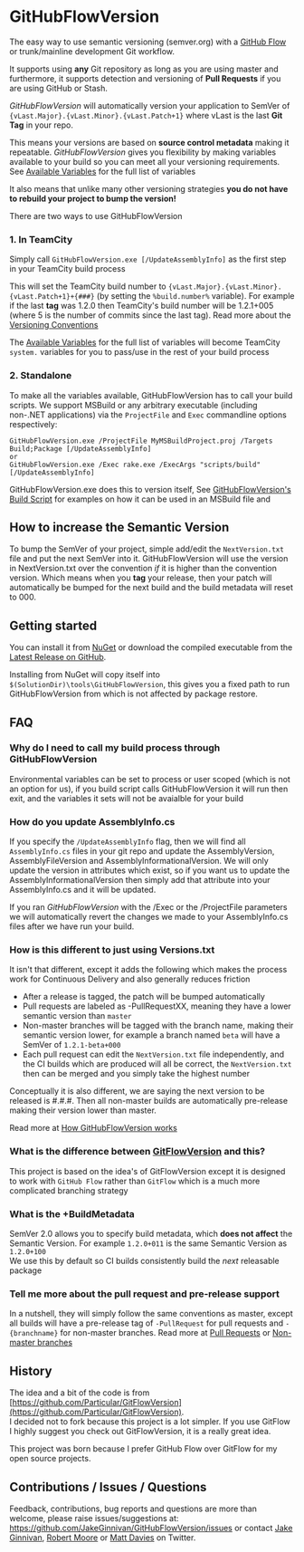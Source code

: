 GitHubFlowVersion
=================

The easy way to use semantic versioning (semver.org) with a [GitHub Flow](http://scottchacon.com/2011/08/31/github-flow.html) or trunk/mainline development Git workflow.

It supports using **any** Git repository as long as you are using master and furthermore, it supports detection and versioning of **Pull Requests** if you are using GitHub or Stash.

*GitHubFlowVersion* will automatically version your application to SemVer of  `{vLast.Major}.{vLast.Minor}.{vLast.Patch+1}` where vLast is the last **Git Tag** in your repo.

This means your versions are based on **source control metadata** making it repeatable. *GitHubFlowVersion* gives you flexibility by making variables available to your build so you can meet all your versioning requirements. See [Available Variables](https://github.com/JakeGinnivan/GitHubFlowVersion/wiki/Available-Variables) for the full list of variables

It also means that unlike many other versioning strategies **you do not have to rebuild your project to bump the version!**

There are two ways to use GitHubFlowVersion

### 1. In TeamCity
Simply call `GitHubFlowVersion.exe [/UpdateAssemblyInfo]` as the first step in your TeamCity build process

This will set the TeamCity build number to `{vLast.Major}.{vLast.Minor}.{vLast.Patch+1}+{###}` (by setting the `%build.number%` variable). For example if the last **tag** was 1.2.0 then TeamCity's build number will be 1.2.1+005 (where 5 is the number of commits since the last tag). Read more about the [Versioning Conventions](https://github.com/JakeGinnivan/GitHubFlowVersion/wiki/Versioning-Conventions)

The [Available Variables](https://github.com/JakeGinnivan/GitHubFlowVersion/wiki/Available-Variables) for the full list of variables will become TeamCity `system.` variables for you to pass/use in the rest of your build process

### 2. Standalone
To make all the variables available, GitHubFlowVersion has to call your build scripts. We support MSBuild or any arbitrary executable (including non-.NET applications) via the `ProjectFile` and `Exec` commandline options respectively:

    GitHubFlowVersion.exe /ProjectFile MyMSBuildProject.proj /Targets Build;Package [/UpdateAssemblyInfo]
    or
    GitHubFlowVersion.exe /Exec rake.exe /ExecArgs "scripts/build" [/UpdateAssemblyInfo]
    
GitHubFlowVersion.exe does this to version itself, See [GitHubFlowVersion's Build Script](https://github.com/JakeGinnivan/GitHubFlowVersion/blob/master/GitHubFlowVersion.proj) for examples on how it can be used in an MSBuild file and 

## How to increase the Semantic Version
To bump the SemVer of your project, simple add/edit the `NextVersion.txt` file and put the next SemVer into it. GitHubFlowVersion will use the version in NextVersion.txt over the convention *if* it is higher than the convention version. Which means when you **tag** your release, then your patch will automatically be bumped for the next build and the build metadata will reset to 000.

## Getting started
You can install it from [NuGet](https://www.nuget.org/packages/GitHubFlowVersion/) or download the compiled executable from the [Latest Release on GitHub](https://github.com/JakeGinnivan/GitHubFlowVersion/releases).

Installing from NuGet will copy itself into `$(SolutionDir)\tools\GitHubFlowVersion`, this gives you a fixed path to run GitHubFlowVersion from which is not affected by package restore.

## FAQ
### Why do I need to call my build process through GitHubFlowVersion
Environmental variables can be set to process or user scoped (which is not an option for us), if you build script calls GitHubFlowVersion it will run then exit, and the variables it sets will not be avaialble for your build

### How do you update AssemblyInfo.cs
If you specify the `/UpdateAssemblyInfo` flag, then we will find all `AssemblyInfo.cs` files in your git repo and update the AssemblyVersion, AssemblyFileVersion and AssemblyInformationalVersion.
We will only update the version in attributes which exist, so if you want us to update the AssemblyInformationalVersion then simply add that attribute into your AssemblyInfo.cs and it will be updated.

If you ran *GitHubFlowVersion* with the /Exec or the /ProjectFile parameters we will automatically revert the changes we made to your AssemblyInfo.cs files after we have run your build.

### How is this different to just using Versions.txt
It isn't that different, except it adds the following which makes the process work for Continuous Delivery and also generally reduces friction

 - After a release is tagged, the patch will be bumped automatically
 - Pull requests are labeled as -PullRequestXX, meaning they have a lower semantic version than `master`
 - Non-master branches will be tagged with the branch name, making their semantic version lower, for example a branch named `beta` will have a SemVer of `1.2.1-beta+000`
 - Each pull request can edit the `NextVersion.txt` file independently, and the CI builds which are produced will all be correct, the `NextVersion.txt` then can be merged and you simply take the highest number

Conceptually it is also different, we are saying the next version to be released is #.#.#. Then all non-master builds are automatically pre-release making their version lower than master.

Read more at [How GitHubFlowVersion works](https://github.com/JakeGinnivan/GitHubFlowVersion/wiki/How-it-works)

### What is the difference between [GitFlowVersion](https://github.com/Particular/GitFlowVersion) and this?
This project is based on the idea's of GitFlowVersion except it is designed to work with `GitHub Flow` rather than `GitFlow` which is a much more complicated branching strategy

### What is the +BuildMetadata
SemVer 2.0 allows you to specify build metadata, which **does not affect** the Semantic Version. For example `1.2.0+011` is the same Semantic Version as `1.2.0+100`  
We use this by default so CI builds consistently build the *next* releasable package

### Tell me more about the pull request and pre-release support
In a nutshell, they will simply follow the same conventions as master, except all builds will have a pre-release tag of `-PullRequest` for pull requests and `-{branchname}` for non-master branches. Read more at [Pull Requests](https://github.com/JakeGinnivan/GitHubFlowVersion/wiki/Pull-Requests) or [Non-master branches](https://github.com/JakeGinnivan/GitHubFlowVersion/wiki/Non-master-branches)

## History
The idea and a bit of the code is from [https://github.com/Particular/GitFlowVersion](https://github.com/Particular/GitFlowVersion).  
I decided not to fork because this project is a lot simpler. If you use GitFlow I highly suggest you check out GitFlowVersion, it is a really great idea.

This project was born because I prefer GitHub Flow over GitFlow for my open source projects.

## Contributions / Issues / Questions

Feedback, contributions, bug reports and questions are more than welcome, please raise issues/suggestions at: https://github.com/JakeGinnivan/GitHubFlowVersion/issues or contact [Jake Ginnivan](https://twitter.com/jakeginnivan), [Robert Moore](https://twitter.com/robdmoore) or [Matt Davies](https://twitter.com/mdaviesnet) on Twitter.
